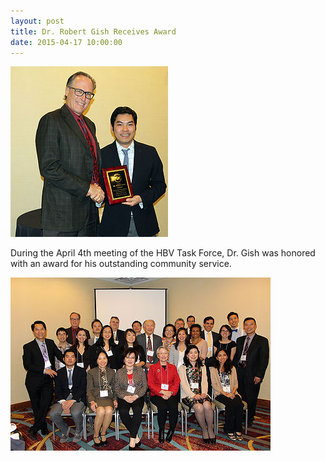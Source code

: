 ```yaml
---
layout: post
title: Dr. Robert Gish Receives Award
date: 2015-04-17 10:00:00
---
```


![](/assets/images/dr-robert-gish-receives-award-1.jpg)

During the April 4th meeting of the HBV Task Force, Dr. Gish was honored with an award for his outstanding community service.

![](/assets/images/dr-robert-gish-receives-award-2.jpg)

